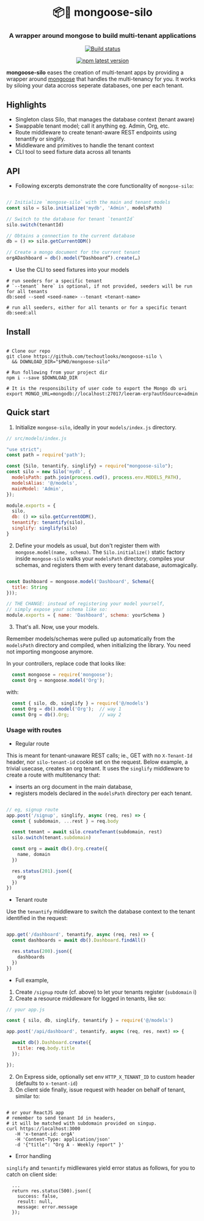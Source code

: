 <h1 align="center" style="border-bottom: none;">📦🚀 mongoose-silo</h1>
<h3 align="center">A wrapper around mongose to build multi-tenant applications</h3>
<p align="center">
  <a href="https://github.com/techoutlooks/mongoose-silo/actions?query=workflow%3Acontinuous-integration">
    <img alt="Build status" src="https://github.com/techoutlooks/mongoose-silo/actions/workflows/github-actions.yml/badge.svg">
  </a>
</p>
<p align="center">
  <a href="https://www.npmjs.com/package/mongoose-silo">
    <img alt="npm latest version" src="https://img.shields.io/npm/v/mongoose-silo/latest.svg">
  </a>
</p>

**mongoose-silo** eases the creation of multi-tenant apps by providing a wrapper around [mongoose](https://mongoosejs.com/) that handles the multi-tenancy for you. It works by siloing your data accross seperate databases, one per each tenant.


## Highlights

* Singleton class Silo, that manages the database context (tenant aware) 
* Swappable tenant model; call it anything eg. Admin, Org, etc.
* Route middleware to create tenant-aware REST endpoints using tenantify or singlify.
* Middleware and primitives to handle the tenant context
* CLI tool to seed fixture data across all tenants 


## API

* Following excerpts demonstrate the core functionality of `mongose-silo`:

```js

// Initialize `mongose-silo` with the main and tenant models
const silo = Silo.initialize('mydb', 'Admin', modelsPath)

// Switch to the database for tenant `tenantId`
silo.switch(tenantId)

// Obtains a connection to the current database 
db = () => silo.getCurrentODM()

// Create a mongo document for the current tenant
orgADashboard = db().model(“Dashboard”).create(…)
```

* Use the CLI to seed fixtures into your models 

```shell
# run seeders for a specific tenant
# `--tenant` here` is optional, if not provided, seeders will be run for all tenants
db:seed --seed <seed-name> --tenant <tenant-name> 

# run all seeders, either for all tenants or for a specific tenant
db:seed:all

```

## Install

```shell

# Clone our repo
git clone https://github.com/techoutlooks/mongoose-silo \
  && DOWNLOAD_DIR="$PWD/mongoose-silo"

# Run following from your project dir
npm i --save $DOWNLOAD_DIR

# It is the responsibility of user code to export the Mongo db uri
export MONGO_URL=mongodb://localhost:27017/leeram-erp?authSource=admin

```

## Quick start

1. Initialize `mongose-silo`, 
ideally in your `models/index.js` directory.

```js
// src/models/index.js

"use strict";
const path = require('path');

const {Silo, tenantify, singlify} = require("mongoose-silo");
const silo = new Silo('mydb', {
  modelsPath: path.join(process.cwd(), process.env.MODELS_PATH),
  modelsAlias: '@/models',
  mainModel: 'Admin',
});

module.exports = {
  silo, 
  db: () => silo.getCurrentODM(),
  tenantify: tenantify(silo),
  singlify: singlify(silo)
}

```

2. Define your models as usual, but don't register them with `mongose.model(name, schema)`.
The `Silo.initialize()` static factory inside `mongose-silo` walks your `modelsPath` directory, 
compiles your schemas, and registers them with every tenant database, automagically.

```js

const Dashboard = mongoose.model('Dashboard', Schema({
  title: String 
}));

// THE CHANGE: instead of registering your model yourself, 
// simply expose your schema like so:
module.exports = { name: 'Dashboard', schema: yourSchema }

```

3. That's all. Now, use your models. 

Remember models/schemas were pulled up automatically from the `modelsPath` directory and compiled, when initializing the library. You need not importing mongoose anymore. 

In your controllers, replace code that looks like:

```js
  const mongoose = require('mongoose');
  const Org = mongoose.model('Org');
```

with:
     
```js
  const { silo, db, singlify } = require('@/models')
  const Org = db().model('Org');  // way 1
  const Org = db().Org;           // way 2
```


### Usage with routes


* Regular route

This is meant for tenant-unaware REST calls; 
ie., GET with no `X-Tenant-Id` header, nor `silo-tenant-id` cookie set on the request.
Below example, a trivial usecase, creates an org tenant. It uses the `singlify` middleware to create a route with multitenancy that:

- inserts an org document in the main database,
- registers models declared in the `modelsPath` directory per each tenant.


```js

// eg, signup route
app.post('/signup', singlify, async (req, res) => {
  const { subdomain, ...rest } = req.body

  const tenant = await silo.createTenant(subdomain, rest)
  silo.switch(tenant.subdomain)

  const org = await db().Org.create({
    name, domain
  })

  res.status(201).json({
    org
  })
})

```

* Tenant route

Use the `tenantify` middleware to switch the database context
to the tenant identified in the request:

```js

app.get('/dashboard', tenantify, async (req, res) => {
  const dashboards = await db().Dashboard.findAll()

  res.status(200).json({
    dashboards
  })
})

```

* Full example,

1. Create `/signup` route (cf. above) to let your tenants register (`subdomain` i)
1. Create a resource middleware for logged in tenants, like so:

```js
// your app.js

const { silo, db, singlify, tenantify } = require('@/models')

app.post('/api/dashboard', tenantify, async (req, res, next) => {

  await db().Dashboard.create({ 
    title: req.body.title
  });

});
```

2.  On Express side, optionally set env `HTTP_X_TENANT_ID` to custom header (defaults to `x-tenant-id`)
3.  On client side finally, issue request with header on behalf of tenant, similar to:

```shell

# or your ReactJS app
# remember to send tenant Id in headers,
# it will be matched with subdomain provided on singup.
curl https://localhost:3000
   -H 'x-tenant-id: orgA'
   -H 'Content-Type: application/json'
   -d '{"title": "Org A - Weekly report" }' 
```

* Error handling

`singlify` and `tenantify` midllewares yield error status
as follows, for you to catch on client side:

```shell
  ...
  return res.status(500).json({
    success: false,
    result: null,
    message: error.message
  });

```


